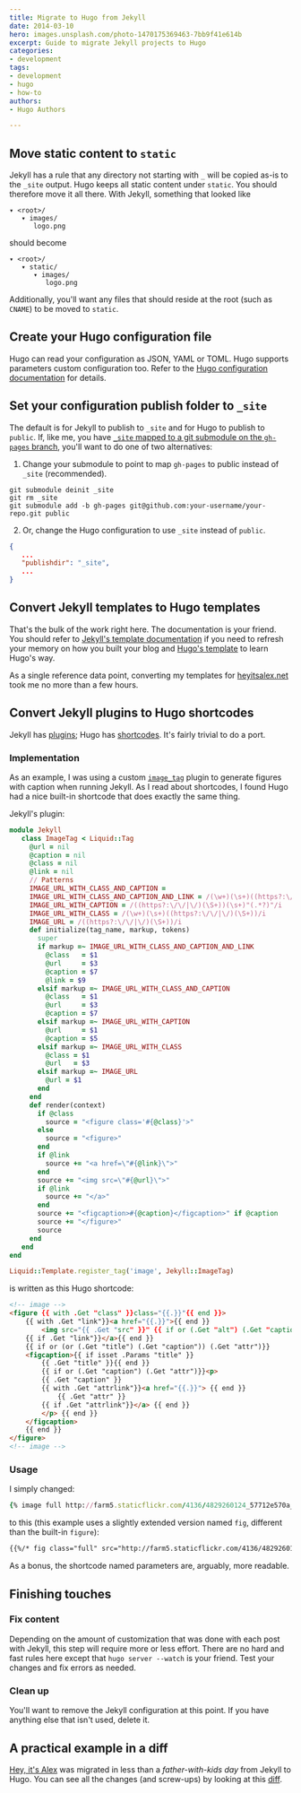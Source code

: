 ```yaml
---
title: Migrate to Hugo from Jekyll
date: 2014-03-10
hero: images.unsplash.com/photo-1470175369463-7bb9f41e614b
excerpt: Guide to migrate Jekyll projects to Hugo
categories:
- development
tags:
- development
- hugo
- how-to
authors:
- Hugo Authors

---
```

## Move static content to `static`
Jekyll has a rule that any directory not starting with `_` will be copied as-is to the `_site` output. Hugo keeps all static content under `static`. You should therefore move it all there.
With Jekyll, something that looked like

```text
▾ <root>/
   ▾ images/
      logo.png
```

should become

```text
▾ <root>/
   ▾ static/
      ▾ images/
         logo.png
```

Additionally, you'll want any files that should reside at the root (such as `CNAME`) to be moved to `static`.

## Create your Hugo configuration file
Hugo can read your configuration as JSON, YAML or TOML. Hugo supports parameters custom configuration too. Refer to the [Hugo configuration documentation](https://gohugo.io/getting-started/configuration/) for details.

## Set your configuration publish folder to `_site`
The default is for Jekyll to publish to `_site` and for Hugo to publish to `public`. If, like me, you have [`_site` mapped to a git submodule on the `gh-pages` branch](http://blog.blindgaenger.net/generate_github_pages_in_a_submodule.html), you'll want to do one of two alternatives:

1. Change your submodule to point to map `gh-pages` to public instead of `_site` (recommended).

```shell
git submodule deinit _site
git rm _site
git submodule add -b gh-pages git@github.com:your-username/your-repo.git public
```

2. Or, change the Hugo configuration to use `_site` instead of `public`.

```json
{
   ...
   "publishdir": "_site",
   ...
}
```

## Convert Jekyll templates to Hugo templates
That's the bulk of the work right here. The documentation is your friend. You should refer to [Jekyll's template documentation](http://jekyllrb.com/docs/templates/) if you need to refresh your memory on how you built your blog and [Hugo's template](https://gohugo.io/templates/) to learn Hugo's way.

As a single reference data point, converting my templates for [heyitsalex.net](http://heyitsalex.net/) took me no more than a few hours.

## Convert Jekyll plugins to Hugo shortcodes
Jekyll has [plugins](http://jekyllrb.com/docs/plugins/); Hugo has [shortcodes](https://gohugo.io/templates/shortcode-templates/). It's fairly trivial to do a port.

### Implementation
As an example, I was using a custom [`image_tag`](https://github.com/alexandre-normand/alexandre-normand/blob/74bb12036a71334fdb7dba84e073382fc06908ec/_plugins/image_tag.rb) plugin to generate figures with caption when running Jekyll. As I read about shortcodes, I found Hugo had a nice built-in shortcode that does exactly the same thing.

Jekyll's plugin:

```ruby
module Jekyll
   class ImageTag < Liquid::Tag
     @url = nil
     @caption = nil
     @class = nil
     @link = nil
     // Patterns
     IMAGE_URL_WITH_CLASS_AND_CAPTION =
     IMAGE_URL_WITH_CLASS_AND_CAPTION_AND_LINK = /(\w+)(\s+)((https?:\/\/|\/)(\S+))(\s+)"(.*?)"(\s+)->((https?:\/\/|\/)(\S+))(\s*)/i
     IMAGE_URL_WITH_CAPTION = /((https?:\/\/|\/)(\S+))(\s+)"(.*?)"/i
     IMAGE_URL_WITH_CLASS = /(\w+)(\s+)((https?:\/\/|\/)(\S+))/i
     IMAGE_URL = /((https?:\/\/|\/)(\S+))/i
     def initialize(tag_name, markup, tokens)
       super
       if markup =~ IMAGE_URL_WITH_CLASS_AND_CAPTION_AND_LINK
         @class   = $1
         @url     = $3
         @caption = $7
         @link = $9
       elsif markup =~ IMAGE_URL_WITH_CLASS_AND_CAPTION
         @class   = $1
         @url     = $3
         @caption = $7
       elsif markup =~ IMAGE_URL_WITH_CAPTION
         @url     = $1
         @caption = $5
       elsif markup =~ IMAGE_URL_WITH_CLASS
         @class = $1
         @url   = $3
       elsif markup =~ IMAGE_URL
         @url = $1
       end
     end
     def render(context)
       if @class
         source = "<figure class='#{@class}'>"
       else
         source = "<figure>"
       end
       if @link
         source += "<a href=\"#{@link}\">"
       end
       source += "<img src=\"#{@url}\">"
       if @link
         source += "</a>"
       end
       source += "<figcaption>#{@caption}</figcaption>" if @caption
       source += "</figure>"
       source
     end
   end
end

Liquid::Template.register_tag('image', Jekyll::ImageTag)
```

is written as this Hugo shortcode:

```html
<!-- image -->
<figure {{ with .Get "class" }}class="{{.}}"{{ end }}>
    {{ with .Get "link"}}<a href="{{.}}">{{ end }}
        <img src="{{ .Get "src" }}" {{ if or (.Get "alt") (.Get "caption") }}alt="{{ with .Get "alt"}}{{.}}{{else}}{{ .Get "caption" }}{{ end }}"{{ end }} />
    {{ if .Get "link"}}</a>{{ end }}
    {{ if or (or (.Get "title") (.Get "caption")) (.Get "attr")}}
    <figcaption>{{ if isset .Params "title" }}
        {{ .Get "title" }}{{ end }}
        {{ if or (.Get "caption") (.Get "attr")}}<p>
        {{ .Get "caption" }}
        {{ with .Get "attrlink"}}<a href="{{.}}"> {{ end }}
            {{ .Get "attr" }}
        {{ if .Get "attrlink"}}</a> {{ end }}
        </p> {{ end }}
    </figcaption>
    {{ end }}
</figure>
<!-- image -->
```

### Usage
I simply changed:

```ruby
{% image full http://farm5.staticflickr.com/4136/4829260124_57712e570a_o_d.jpg "One of my favorite touristy-type photos. I secretly waited for the good light while we were "having fun" and took this. Only regret: a stupid pole in the top-left corner of the frame I had to clumsily get rid of at post-processing." ->http://www.flickr.com/photos/alexnormand/4829260124/in/set-72157624547713078/ %}
```

to this (this example uses a slightly extended version named `fig`, different than the built-in `figure`):

```html
{{%/* fig class="full" src="http://farm5.staticflickr.com/4136/4829260124_57712e570a_o_d.jpg" title="One of my favorite touristy-type photos. I secretly waited for the good light while we were having fun and took this. Only regret: a stupid pole in the top-left corner of the frame I had to clumsily get rid of at post-processing." link="http://www.flickr.com/photos/alexnormand/4829260124/in/set-72157624547713078/" */%}}
```

As a bonus, the shortcode named parameters are, arguably, more readable.

## Finishing touches
### Fix content
Depending on the amount of customization that was done with each post with Jekyll, this step will require more or less effort. There are no hard and fast rules here except that `hugo server --watch` is your friend. Test your changes and fix errors as needed.

### Clean up
You'll want to remove the Jekyll configuration at this point. If you have anything else that isn't used, delete it.

## A practical example in a diff
[Hey, it's Alex](http://heyitsalex.net/) was migrated in less than a _father-with-kids day_ from Jekyll to Hugo. You can see all the changes (and screw-ups) by looking at this [diff](https://github.com/alexandre-normand/alexandre-normand/compare/869d69435bd2665c3fbf5b5c78d4c22759d7613a...b7f6605b1265e83b4b81495423294208cc74d610).
